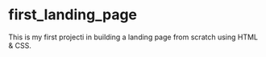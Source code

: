 # first_landing_page
This is my first projecti in building a landing page from scratch using HTML & CSS.
